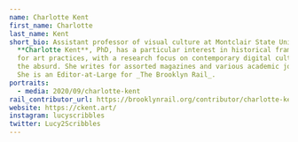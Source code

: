 ```yaml
---
name: Charlotte Kent
first_name: Charlotte
last_name: Kent
short_bio: Assistant professor of visual culture at Montclair State University
  **Charlotte Kent**, PhD, has a particular interest in historical frameworks
  for art practices, with a research focus on contemporary digital culture and
  the absurd. She writes for assorted magazines and various academic journals.
  She is an Editor-at-Large for _The Brooklyn Rail_.
portraits:
  - media: 2020/09/charlotte-kent
rail_contributor_url: https://brooklynrail.org/contributor/charlotte-kent
website: https://ckent.art/
instagram: lucyscribbles
twitter: Lucy2Scribbles
---
```

